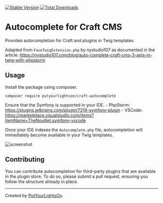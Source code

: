 [![Stable Version](https://img.shields.io/packagist/v/putyourlightson/craft-autocomplete?label=stable)]((https://packagist.org/packages/putyourlightson/craft-autocomplete))
[![Total Downloads](https://img.shields.io/packagist/dt/putyourlightson/craft-autocomplete)](https://packagist.org/packages/putyourlightson/craft-autocomplete)

# Autocomplete for Craft CMS

Provides autocompletion for Craft and plugins in Twig templates. 
 
Adapted from `FauxTwigExtension.php` by nystudio107 as documented in the article: https://nystudio107.com/blog/auto-complete-craft-cms-3-apis-in-twig-with-phpstorm

## Usage

Install the package using composer.

```
composer require putyourlightson/craft-autocomplete
```

Ensure that the Symfony is supported in your IDE. 
    - PhpStorm: https://plugins.jetbrains.com/plugin/7219-symfony-plugin
    - VSCode: https://marketplace.visualstudio.com/items?itemName=TheNouillet.symfony-vscode
    
Once your IDE indexes the `Autocomplete.php` file, autocompletion will immediately become available in your Twig templates.

![screenshot](https://user-images.githubusercontent.com/57572400/125784167-618830ae-e475-4faf-81d3-194ad7ce3a08.png)

## Contributing

You can contribute autocompletion for third-party plugins that are available in the plugin store. To do so, please submit a pull request, ensuring you follow the structure already in place.  

---

Created by [PutYourLightsOn](https://putyourlightson.com/).
